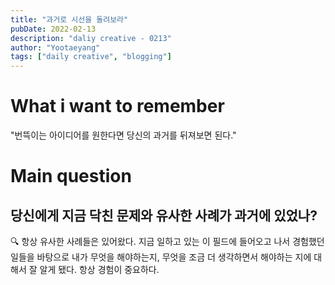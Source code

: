 ```yaml
---
title: "과거로 시선을 돌려보라"
pubDate: 2022-02-13
description: "daliy creative - 0213"
author: "Yootaeyang"
tags: ["daily creative", "blogging"]
---
```


# What i want to remember

"번뜩이는 아이디어를 원한다면 당신의 과거를 뒤져보면 된다."

# Main question

## 당신에게 지금 닥친 문제와 유사한 사례가 과거에 있었나?

🔍 항상 유사한 사례들은 있어왔다. 지금 일하고 있는 이 필드에 들어오고 나서 경험했던 일들을 바탕으로 내가 무엇을 해야하는지, 무엇을 조금 더 생각하면서 해야하는 지에 대해서 잘 알게 됐다. 항상 경험이 중요하다.
